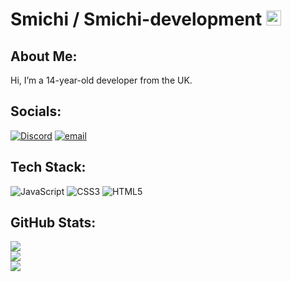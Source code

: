 # Smichi / Smichi-development <img src="https://camo.githubusercontent.com/1fb942c7e0299fd30f5b17feeec509410a1761df9ce838486c872fc2c1276818/68747470733a2f2f656d2d636f6e74656e742e7a6f626a2e6e65742f736f757263652f6d6963726f736f66742d7465616d732f3333372f776176696e672d68616e645f31663434622e706e67" width="24" height="24" />


## About Me:
Hi, I’m a 14-year-old developer from the UK.

## Socials:
[![Discord](https://img.shields.io/badge/Discord-%237289DA.svg?logo=discord&logoColor=white)](https://discord.gg/https://discord.com/users/1195857379816914954) [![email](https://img.shields.io/badge/Email-D14836?logo=gmail&logoColor=white)](mailto:smichidev@gmail.com) 

## Tech Stack:
![JavaScript](https://img.shields.io/badge/javascript-%23323330.svg?style=for-the-badge&logo=javascript&logoColor=%23F7DF1E) ![CSS3](https://img.shields.io/badge/css3-%231572B6.svg?style=for-the-badge&logo=css3&logoColor=white) ![HTML5](https://img.shields.io/badge/html5-%23E34F26.svg?style=for-the-badge&logo=html5&logoColor=white)
## GitHub Stats:
![](https://github-readme-stats.vercel.app/api?username=Smichi-development&theme=dark&hide_border=false&include_all_commits=false&count_private=false)<br/>
![](https://nirzak-streak-stats.vercel.app/?user=Smichi-development&theme=dark&hide_border=false)<br/>
![](https://github-readme-stats.vercel.app/api/top-langs/?username=Smichi-development&theme=dark&hide_border=false&include_all_commits=false&count_private=false&layout=compact)

